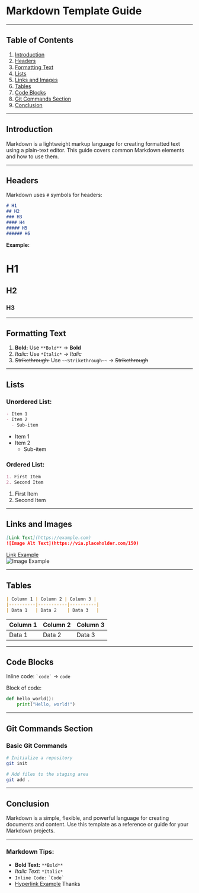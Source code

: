 # **Markdown Template Guide**

---

## **Table of Contents**
1. [Introduction](#introduction)
2. [Headers](#headers)
3. [Formatting Text](#formatting-text)
4. [Lists](#lists)
5. [Links and Images](#links-and-images)
6. [Tables](#tables)
7. [Code Blocks](#code-blocks)
8. [Git Commands Section](#git-commands-section)
9. [Conclusion](#conclusion)

---

## **Introduction**
Markdown is a lightweight markup language for creating formatted text using a plain-text editor. This guide covers common Markdown elements and how to use them.

---

## **Headers**
Markdown uses `#` symbols for headers:
```markdown
# H1
## H2
### H3
#### H4
##### H5
###### H6
```
**Example:**
# H1
## H2
### H3

---

## **Formatting Text**
1. **Bold:** Use `**Bold**` → **Bold**
2. *Italic:* Use `*Italic*` → *Italic*
3. ~~Strikethrough:~~ Use `~~Strikethrough~~` → ~~Strikethrough~~

---

## **Lists**
### **Unordered List:**
```markdown
- Item 1
- Item 2
  - Sub-item
```
- Item 1
- Item 2
  - Sub-item

### **Ordered List:**
```markdown
1. First Item
2. Second Item
```
1. First Item
2. Second Item

---

## **Links and Images**
```markdown
[Link Text](https://example.com)
![Image Alt Text](https://via.placeholder.com/150)
```
[Link Example](https://example.com)  
![Image Example](https://via.placeholder.com/150)

---

## **Tables**
```markdown
| Column 1 | Column 2 | Column 3 |
|----------|-----------|----------|
| Data 1   | Data 2    | Data 3   |
```

| Column 1 | Column 2 | Column 3 |
|----------|-----------|----------|
| Data 1   | Data 2    | Data 3   |

---

## **Code Blocks**
Inline code: `` `code` `` → `code`

Block of code:
```python
def hello_world():
    print("Hello, world!")
```

---

## **Git Commands Section**
### **Basic Git Commands**
```bash
# Initialize a repository
git init

# Add files to the staging area
git add .
```

---

## **Conclusion**
Markdown is a simple, flexible, and powerful language for creating documents and content. Use this template as a reference or guide for your Markdown projects.

---

### **Markdown Tips:**
- **Bold Text:** `**Bold**`
- *Italic Text:* `*Italic*`
- `Inline Code:` `` `Code` ``
- [Hyperlink Example](https://example.com)
Thanks
